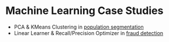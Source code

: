 # Machine Learning Case Studies

* PCA & KMeans Clustering in [population segmentation](population_segmentation.ipynb)
* Linear Learner & Recall/Precision Optimizer in [fraud detection](fraud_detection.ipynb)
